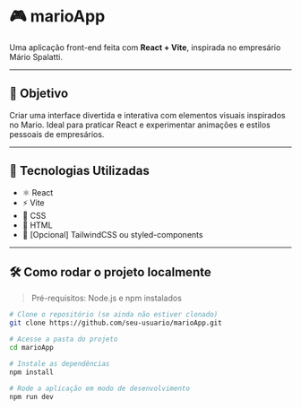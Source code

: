 # 🎮 marioApp

Uma aplicação front-end feita com **React + Vite**, inspirada no empresário Mário Spalatti.

---

## 📌 Objetivo

Criar uma interface divertida e interativa com elementos visuais inspirados no Mario. Ideal para praticar React e experimentar animações e estilos pessoais de empresários.

---

## 🚀 Tecnologias Utilizadas

- ⚛️ React
- ⚡ Vite
- 💅 CSS
- 🧱 HTML
- 🎨 [Opcional] TailwindCSS ou styled-components

---

## 🛠️ Como rodar o projeto localmente

> Pré-requisitos: Node.js e npm instalados

```bash
# Clone o repositório (se ainda não estiver clonado)
git clone https://github.com/seu-usuario/marioApp.git

# Acesse a pasta do projeto
cd marioApp

# Instale as dependências
npm install

# Rode a aplicação em modo de desenvolvimento
npm run dev